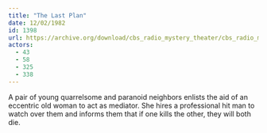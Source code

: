 ```yaml
---
title: "The Last Plan"
date: 12/02/1982
id: 1398
url: https://archive.org/download/cbs_radio_mystery_theater/cbs_radio_mystery_theater-1351-1399.zip/cbs_radio_mystery_theater-1351-1399%2Fcbsrmt_1398_the_last_plan.mp3
actors:
  - 43
  - 58
  - 325
  - 338
---
```

A pair of young quarrelsome and paranoid neighbors enlists the aid of an eccentric old woman to act as mediator. She hires a professional hit man to watch over them and informs them that if one kills the other, they will both die.